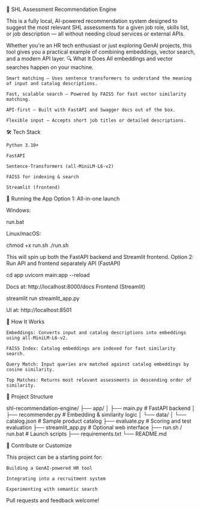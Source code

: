 🚀 SHL Assessment Recommendation Engine

This is a fully local, AI-powered recommendation system designed to suggest the most relevant SHL assessments for a given job role, skills list, or job description — all without needing cloud services or external APIs.

Whether you're an HR tech enthusiast or just exploring GenAI projects, this tool gives you a practical example of combining embeddings, vector search, and a modern API layer.
🔍 What It Does
     All embeddings and vector searches happen on your machine.

    Smart matching – Uses sentence transformers to understand the meaning of input and catalog descriptions.

    Fast, scalable search – Powered by FAISS for fast vector similarity matching.

    API-first – Built with FastAPI and Swagger docs out of the box.

    Flexible input – Accepts short job titles or detailed descriptions.

🛠️ Tech Stack

    Python 3.10+

    FastAPI

    Sentence-Transformers (all-MiniLM-L6-v2)

    FAISS for indexing & search

    Streamlit (frontend)





🚦 Running the App
Option 1: All-in-one launch

Windows:

run.bat

Linux/macOS:

chmod +x run.sh
./run.sh

This will spin up both the FastAPI backend and Streamlit frontend.
Option 2: Run API and frontend separately
API (FastAPI)

cd app
uvicorn main:app --reload

Docs at: http://localhost:8000/docs
Frontend (Streamlit)

streamlit run streamlit_app.py

UI at: http://localhost:8501


🧠 How It Works

    Embeddings: Converts input and catalog descriptions into embeddings using all-MiniLM-L6-v2.

    FAISS Index: Catalog embeddings are indexed for fast similarity search.

    Query Match: Input queries are matched against catalog embeddings by cosine similarity.

    Top Matches: Returns most relevant assessments in descending order of similarity.

📂 Project Structure

shl-recommendation-engine/
├── app/
│   ├── main.py              # FastAPI backend
│   ├── recommender.py       # Embedding & similarity logic
│   └── data/
│       └── catalog.json     # Sample product catalog
├── evaluate.py              # Scoring and test evaluation
├── streamlit_app.py         # Optional web interface
├── run.sh / run.bat         # Launch scripts
├── requirements.txt
└── README.md


🤝 Contribute or Customize

This project can be a starting point for:

    Building a GenAI-powered HR tool

    Integrating into a recruitment system

    Experimenting with semantic search

Pull requests and feedback welcome!
